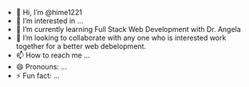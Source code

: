 - 👋 Hi, I’m @hime1221
- 👀 I’m interested in ...
- 🌱 I’m currently learning Full Stack Web Development with Dr. Angela
- 💞️ I’m looking to collaborate with any one who is interested work together for a better web debelopment.
- 📫 How to reach me ...
- 😄 Pronouns: ...
- ⚡ Fun fact: ...

<!---
hime1221/hime1221 is a ✨ special ✨ repository because its `README.md` (this file) appears on your GitHub profile.
You can click the Preview link to take a look at your changes.
--->
